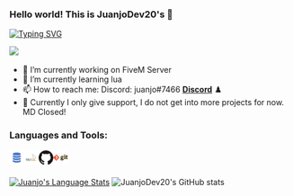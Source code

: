 ### Hello world! This is JuanjoDev20's 👋
[![Typing SVG](https://readme-typing-svg.demolab.com/?lines=Juanjo+Dev+20)](https://git.io/typing-svg)

![](https://avatars.githubusercontent.com/u/95863937?s=400&u=13f133f74cd1a17ccc5a47aad154e9b60d1f9bd3&v=4)


- 🔭 I’m currently working on FiveM Server
- 🌱 I’m currently learning lua
- 📫 How to reach me: Discord: juanjo#7466 **[Discord](https://discord.gg/f3cKfFKJpf)** ♟️
- 🌱 Currently I only give support, I do not get into more projects for now. MD Closed!
 
### Languages and Tools:

<img align="left" alt="SQL" width="26px" src="https://raw.githubusercontent.com/github/explore/80688e429a7d4ef2fca1e82350fe8e3517d3494d/topics/sql/sql.png" />
<img align="left" alt="MySQL" width="26px" src="https://raw.githubusercontent.com/github/explore/80688e429a7d4ef2fca1e82350fe8e3517d3494d/topics/mysql/mysql.png" />
<img align="left" alt="GitHub" width="26px" src="https://raw.githubusercontent.com/github/explore/78df643247d429f6cc873026c0622819ad797942/topics/github/github.png" />
<img align="left" alt="Git" width="26px" src="https://raw.githubusercontent.com/github/explore/78df643247d429f6cc873026c0622819ad797942/topics/git/git.png" />
<br />
<br />


[![Juanjo's Language Stats](https://github-readme-stats.vercel.app/api/top-langs/?username=juanjodev20&)](https://github.com/anuraghazra/github-readme-stats)
![JuanjoDev20's GitHub stats](https://github-readme-stats.vercel.app/api?username=juanjodev20&show_icons=true&theme=tokyonight)

